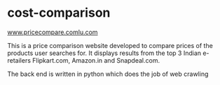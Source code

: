 # cost-comparison

www.pricecompare.comlu.com

This is a price comparison website developed to compare prices of the products user searches for. It displays results from the top 3 Indian e-retailers Flipkart.com, Amazon.in and Snapdeal.com.

The back end is written in python which does the job of web crawling
